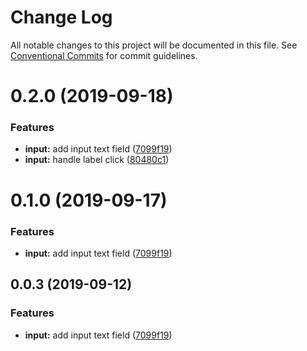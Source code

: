 # Change Log

All notable changes to this project will be documented in this file.
See [Conventional Commits](https://conventionalcommits.org) for commit guidelines.

# 0.2.0 (2019-09-18)


### Features

* **input:** add input text field ([7099f19](https://github.com/synerise/ds/commit/7099f19))
* **input:** handle label click ([80480c1](https://github.com/synerise/ds/commit/80480c1))





# 0.1.0 (2019-09-17)


### Features

* **input:** add input text field ([7099f19](https://github.com/synerise/ds/commit/7099f19))





## 0.0.3 (2019-09-12)


### Features

* **input:** add input text field ([7099f19](https://github.com/synerise/ds/commit/7099f19))
